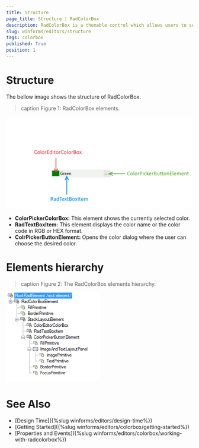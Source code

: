 ```yaml
---
title: Structure
page_title: Structure | RadColorBox
description: RadColorBox is a themable control which allows users to select a color from a color dialog or to directly type it in the text field.
slug: winforms/editors/structure
tags: colorbox
published: True
position: 1
---
```


# Structure

The bellow image shows the structure of RadColorBox.

>caption Figure 1: RadColorBox elements.

![colorbox-structure 001](images/colorbox-structure001.png)

* __ColorPickerColorBox:__ This element shows the currently selected color.
* __RadTextBoxItem:__ This element displays the color name or the color code in RGB or HEX format. 
* __ColrPickerButtonElement:__ Opens the color dialog where the user can choose the desired color. 


# Elements hierarchy

>caption Figure 2: The RadColorBox elements hierarchy.

 ![colorbox-structure 001](images/colorbox-structure002.png)

 # See Also

 
* [Design Time]({%slug winforms/editors/design-time%})
* [Getting Started]({%slug winforms/editors/colorbox/getting-started%})
* [Properties and Events]({%slug winforms/editors/colorbox/working-with-radcolorbox%})